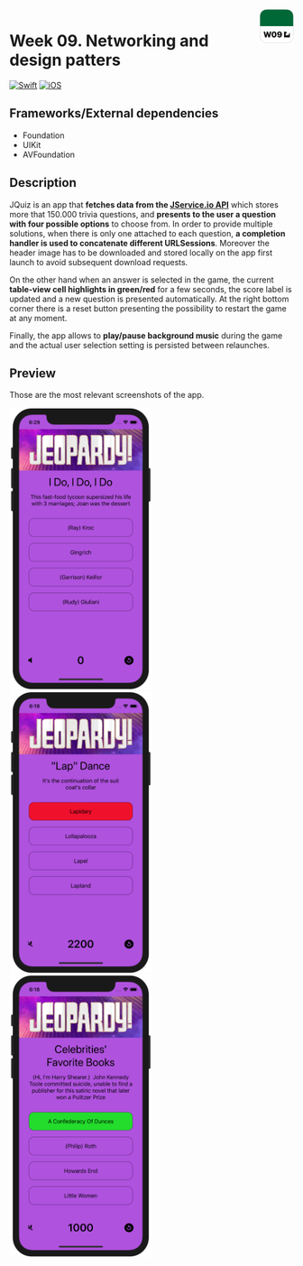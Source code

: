 <!-- Header -->
<img src="../Assets/W09_AppIcon.png" width="60" align="right"/>
<h1>Week 09. Networking and design patters</h1>

[![Swift](https://img.shields.io/badge/Swift-5.0-orange.svg?longCache=true&style=flat&logo=swift)](https://www.swift.org)
[![iOS](https://img.shields.io/badge/iOS-13.5+-lightgrey.svg?longCache=true&?style=flat&logo=apple)](https://developer.apple.com/ios/)


<!-- Body -->
## Frameworks/External dependencies
- Foundation
- UIKit
- AVFoundation


## Description
JQuiz is an app that **fetches data from the [JService.io API](http://www.jservice.io)** which stores more that 150.000 trivia questions, and **presents to the user a question with four possible options** to choose from. In order to provide multiple solutions, when there is only one attached to each question, **a completion handler is used to concatenate different URLSessions**. Moreover the header image has to be downloaded and stored locally on the app first launch to avoid subsequent download requests.

On the other hand when an answer is selected in the game, the current **table-view cell highlights in green/red** for a few seconds, the score label is updated and a new question is presented automatically. At the right bottom corner there is a reset button presenting the possibility to restart the game at any moment.

Finally, the app allows to **play/pause background music** during the game and the actual user selection setting is persisted between relaunches.


## Preview
Those are the most relevant screenshots of the app.

<p align="left">
	<img src="../Assets/W09_Screenshot1.png" height="500"/>
	<img src="../Assets/W09_Screenshot2.png" height="500"/>
	<img src="../Assets/W09_Screenshot3.png" height="500"/>
</p>



<!-- Footer -->